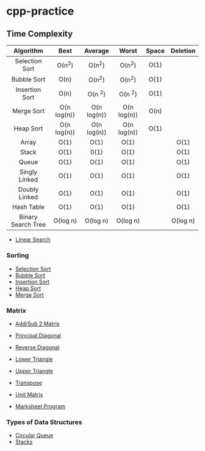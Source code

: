 # cpp-practice

## Time Complexity

| Algorithm | Best | Average | Worst | Space | Deletion | 
| :--: | :--: | :--: | :--: | :--: | :--: |
| Selection Sort | O(n<sup>2</sup>) | O(n<sup>2</sup>) | O(n<sup>2</sup>) | O(1) |  |
| Bubble Sort | O(n) | O(n<sup>2</sup>) | O(n<sup>2</sup>) | O(1) |  |
| Insertion Sort | O(n) | O(n <sup>2</sup>) | O(n <sup>2</sup>) | O(1) |  |
| Merge Sort | O(n log(n)) | O(n log(n)) | O(n log(n)) | O(n) |  |
| Heap Sort | O(n log(n)) | O(n log(n)) | O(n log(n)) | O(1) |  |
| Array | O(1) | O(1) | O(1) |  | O(1) |
| Stack | O(1) | 0(1) | O(1) |  | O(1) |
| Queue | O(1) | O(1) | O(1) |  | O(1) |
| Singly Linked | O(1) | O(1) | O(1) |  | O(1) |
| Doubly Linked | O(1) | O(1) | O(1) |  | O(1) |
| Hash Table | O(1) | O(1) | O(1) |  | O(1) |
| Binary Search Tree | O(log n) | O(log n) | O(log n) |  | O(log n) |



- [Linear Search](https://github.com/Reubzz/cpp-practice/blob/8333ff5fa3034f4555d6368e98d1282f53dbbdfd/DSA%20Programs/Q1.cpp#L98)

### Sorting

- [Selection Sort](https://github.com/Reubzz/cpp-practice/blob/8333ff5fa3034f4555d6368e98d1282f53dbbdfd/DSA%20Programs/Q1.cpp#L158)
- [Bubble Sort](https://github.com/Reubzz/cpp-practice/blob/8333ff5fa3034f4555d6368e98d1282f53dbbdfd/DSA%20Programs/Q1.cpp#L177)
- [Insertion Sort](https://github.com/Reubzz/cpp-practice/blob/8333ff5fa3034f4555d6368e98d1282f53dbbdfd/DSA%20Programs/Q1.cpp#L195)
- [Heap Sort](./Heap%20Sort.cpp)
- [Merge Sort](./Merge%20sort.cpp)

### Matrix

- [Add/Sub 2 Matrix](./DSA%20Programs/Q2-7.cpp)
- [Principal Diagonal](https://github.com/Reubzz/cpp-practice/blob/c51726198ef8b9fc0a74543cb83a9b90abd8043e/DSA%20Programs/Q2.cpp#L42)
- [Reverse Diagonal](https://github.com/Reubzz/cpp-practice/blob/c51726198ef8b9fc0a74543cb83a9b90abd8043e/DSA%20Programs/Q2.cpp#L77)
- [Lower Triangle](https://github.com/Reubzz/cpp-practice/blob/c51726198ef8b9fc0a74543cb83a9b90abd8043e/DSA%20Programs/Q2.cpp#L53)
- [Upper Triangle](https://github.com/Reubzz/cpp-practice/blob/c51726198ef8b9fc0a74543cb83a9b90abd8043e/DSA%20Programs/Q2.cpp#L65)
- [Transpose](https://github.com/Reubzz/cpp-practice/blob/c51726198ef8b9fc0a74543cb83a9b90abd8043e/DSA%20Programs/Q2.cpp#L93)
- [Unit Matrix](https://github.com/Reubzz/cpp-practice/blob/c51726198ef8b9fc0a74543cb83a9b90abd8043e/DSA%20Programs/Q2.cpp#L104)

- [Marksheet Program](./DSA%20Programs/Q3.cpp)

### Types of Data Structures

- [Circular Queue](./QUEUE.CPP)
- [Stacks](./stack.cpp)
